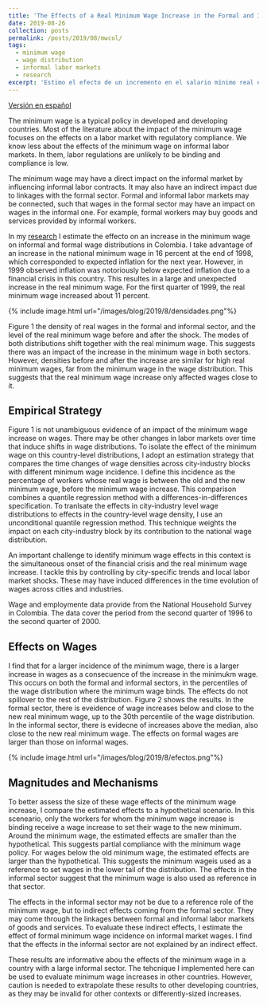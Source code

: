```yaml
---
title: 'The Effects of a Real Minimum Wage Increase in the Formal and Informal Sectors'
date: 2019-08-26
collection: posts
permalink: /posts/2019/08/mwcol/
tags:
  - minimum wage
  - wage distribution
  - informal labor markets
  - research
excerpt: 'Estimo el efecto de un incremento en el salario mínimo real en los salarios formales e informales, y en el empleo en Colombia.  Encuentro evidencia de respuestas positivas de los salarios cercanos al mínimo. Los resultados muestran que los salarios alrededor del mínimo aumentan más en el sector formal que en el informal. No encuentro que los salarios informales reaccionen al salario mínimo de manera indirecta, a través de vínculos entre el mercado formal y el informal.'
---
```


[Versión en español](/posts/2019/08/mwcol_es)

The minimum wage is a typical policy in developed and developing countries. Most of the literature about the impact of the minimum wage focuses on the effects on a labor market with regulatory compliance. We know less about the effects of the minimum wage on informal
labor markets. In them, labor regulations are unlikely to be binding and compliance is low.

The minimum wage may have a direct impact on the informal market by influencing informal labor contracts. It may also have an indirect impact due to linkages with the formal sector. Formal and informal labor markets may be connected, such that wages in the formal sector may have an impact on wages in the informal one. For example, formal workers may buy goods and services provided by informal workers.

In my [research](/files/Jorge_Perez_Minimum_wage_informal_Colombia.pdf) I estimate the effecto on an increase in the minimum wage on informal and formal wage distributions in Colombia. I take advantage of an increase in the national minimum wage in 16 percent at the end of 1998, which corresponded to expected inflation for the next year. However, in 1999 observed inflation was notoriously below expected inflation due to a financial crisis in this country. This resultes in a large and unexpected increase in the real minimum wage. For the first quarter of 1999, the real minimum wage increased about 11 percent. 

{% include image.html url="/images/blog/2019/8/densidades.png"%}

Figure 1 the density of real wages in the formal and informal sector, and the level of the real minimum wage before and after the shock. The modes of both distributions shift together with the real minimum wage. This suggests there was an impact of the increase in the minimum wage in both sectors. However, densities before and after the increase are similar for high real minimum wages, far from the minimum wage in the wage distribution. This suggests that the real minimum wage increase only affected wages close to it.

## Empirical Strategy

Figure 1 is not unambiguous evidence of an impact of the minimum wage increase on wages. There may be other changes in labor markets over time that induce shifts in wage distributions. To isolate the effect of the minimum wage on this country-level distributions, I adopt an estimation strategy that compares the time changes of wage densities across city-industry blocks with different minimum wage incidence. I define this incidence as the percentage of workers whose real wage is between the old and the new minimum wage, before the minimum wage increase. This comparison combines a quantile regression method with a differences-in-differences specification. To tranlsate the effects in city-industry level wage distributions to effects in the country-level wage density, I use an unconditional quantile regression method. This technique weights the impact on each city-industry block by its contribution to the national wage distribution.

An important challenge to identify minimum wage effects in this context is the simultaneous onset of the financial crisis and the real minimum wage increase. I tackle this by controlling by city-specific trends and local labor market shocks. These may have induced differences in the time evolution of wages across cities and industries.

Wage and employmente data provide from the National Household Survey in Colombia. The data cover the period from the second quarter of 1996 to the second quarter of 2000.

## Effects on Wages

I find that for a larger incidence of the minimum wage, there is a larger increase in wages as a consecuence of the increase in the minimukm wage. This occurs on both the formal and informal sectors, in the percentiles of the wage distribution where the minimum wage binds. The effects do not spillover to the rest of the distribution. Figure 2 shows the results. In the formal sector, there is eveidence of wage increases below and close to the new real minimum wage, up to the 30th percentile of the wage distribution. In the informal sector, there is evidecne of increases above the median, also close to the new real minimum wage. The effects on formal wages are larger than those on informal wages.

{% include image.html url="/images/blog/2019/8/efectos.png"%}

## Magnitudes and Mechanisms

To better assess the size of these wage effects of the minimum wage increase, I compare the estimated effects to a hypothetical scenario. In this sceneario, only the workers for whom the minimum wage increase is binding receive a wage increase to set their wage to the new minimum. Around the minimum wage, the estimated effects are smaller than the hypothetical. This suggests partial compliance with the minimum wage policy. For wages below the old minimum wage, the estimated effects are larger than the hypothetical. This suggests the minimum wageis used as a reference to set wages in the lower tail of the distribution. The effects in the informal sector suggest that the minimum wage is also used as reference in that sector.

The effects in the informal sector may not be due to a reference role of the minimum wage, but to indirect effects coming from the formal sector. They may come through the linkages between formal and informal labor markets of goods and services. To evaluate these indirect effects, I estimate the effect of formal minimum wage incidence on informal market wages. I find that the effects in the informal sector are not explained by an indirect effect.

These results are informative abou the effects of the minimum wage in a country with a large informal sector. The tehcnique I implemented here can be used to evaluate minimum wage increases in other countries. However, caution is needed to extrapolate these results to other developing countries, as they may be invalid for other contexts or differently-sized increases.


